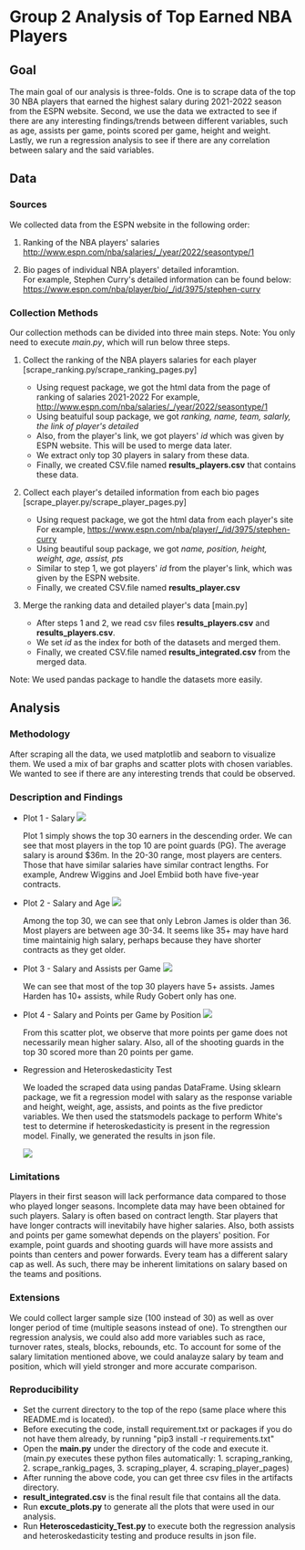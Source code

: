 # Group 2 Analysis of Top Earned NBA Players

## Goal

The main goal of our analysis is three-folds. One is to scrape data of the top 30 NBA players that earned the highest salary during 2021-2022 season from the ESPN website. Second, we use the data we extracted to see if there are any interesting findings/trends between different variables, such as age, assists per game, points scored per game, height and weight. Lastly, we run a regression analysis to see if there are any correlation between salary and the said variables.

## Data

### Sources

We collected data from the ESPN website in the following order:

1. Ranking of the NBA players' salaries 
	http://www.espn.com/nba/salaries/_/year/2022/seasontype/1

2. Bio pages of individual NBA players' detailed inforamtion.	
	For example, Stephen Curry's detailed information can be found below:
	https://www.espn.com/nba/player/bio/_/id/3975/stephen-curry

### Collection Methods

Our collection methods can be divided into three main steps.
Note: You only need to execute *main.py*, which will run below three steps.


1. Collect the ranking of the NBA players salaries for each player [scrape_ranking.py/scrape_ranking_pages.py]
	- Using request package, we got the html data from the page of ranking of salaries 2021-2022
	  For example, http://www.espn.com/nba/salaries/_/year/2022/seasontype/1
	- Using beatuiful soup package, we got *ranking, name, team, salarly, the link of player's detailed*
	- Also, from the player's link, we got players' *id* which was given by ESPN website. This will be used to merge data later. 
	- We extract only top 30 players in salary from these data.
	- Finally, we created CSV.file named **results_players.csv** that contains these data.


2. Collect each player's detailed information from each bio pages [scrape_player.py/scrape_player_pages.py]
	- Using request package, we got the html data from each player's site
	  For example, https://www.espn.com/nba/player/_/id/3975/stephen-curry
	- Using beautiful soup package, we got *name, position, height, weight, age, assist, pts*
	- Similar to step 1, we got players' *id* from the player's link, which was given by the ESPN website. 
	- Finally, we created CSV.file named **results_player.csv**

3. Merge the ranking data and detailed player's data [main.py]
	- After steps 1 and 2, we read csv files **results_players.csv** and **results_players.csv**.
	- We set *id* as the index for both of the datasets and merged them.
	- Finally, we created CSV.file named **results_integrated.csv** from the merged data.

Note: We used pandas package to handle the datasets more easily.

## Analysis

### Methodology

After scraping all the data, we used matplotlib and seaborn to visualize them. We used a mix of bar graphs and scatter plots with chosen variables. We wanted to see if there are any interesting trends that could be observed.

### Description and Findings

- Plot 1 - Salary
	![](plot/salary.png)

	Plot 1 simply shows the top 30 earners in the descending order. We can see that most players in the top 10 are point guards (PG). The average salary is around $36m. In the 20-30 range, most players are centers. Those that have similar salaries have similar contract lengths. For example, Andrew Wiggins and Joel Embiid both have five-year contracts.

- Plot 2 - Salary and Age
	![](plot/age.png)

	Among the top 30, we can see that only Lebron James is older than 36. Most players are between age 30-34. It seems like 35+ may have hard time maintainig high salary, perhaps because they have shorter contracts as they get older.

- Plot 3 - Salary and Assists per Game
	![](plot/assist.png)

	We can see that most of the top 30 players have 5+ assists. James Harden has 10+ assists, while Rudy Gobert only has one.

- Plot 4 - Salary and Points per Game by Position
	![](plot/pts_salary.png)
	
	From this scatter plot, we observe that more points per game does not necessarily mean higher salary. Also, all of the shooting guards in the top 30 scored more than 20 points per game.

- Regression and Heteroskedasticity Test
	
	We loaded the scraped data using pandas DataFrame. Using sklearn package, we fit a regression model with salary as the response variable and height, weight, age, assists, and points as the five predictor variables. We then used the statsmodels package to perform White's test to determine if heteroskedasticity is present in the regression model. Finally, we generated the results in json file.

	![](plot/regression_test.png)


### Limitations

Players in their first season will lack performance data compared to those who played longer seasons. Incomplete data may have been obtained for such players. Salary is often based on contract length. Star players that have longer contracts will inevitabily have higher salaries. Also, both assists and points per game somewhat depends on the players' position. For example, point guards and shooting guards will have more assists and points than centers and power forwards. Every team has a different salary cap as well. As such, there may be inherent limitations on salary based on the teams and positions.

### Extensions

We could collect larger sample size (100 instead of 30) as well as over longer period of time (multiple seasons instead of one). To strengthen our regression analysis, we could also add more variables such as race, turnover rates, steals, blocks, rebounds, etc. To account for some of the salary limitation mentioned above, we could analayze salary by team and position, which will yield stronger and more accurate comparison.


### Reproducibility

- Set the current directory to the top of the repo (same place where this README.md is located).
- Before executing the code, install requirement.txt or packages if you do not have them already, by running "pip3 install -r requirements.txt" 
- Open the **main.py** under the directory of the code and execute it.
	(main.py executes these python files automatically: 1. scraping_ranking, 2. scrape_rankig_pages, 3. scraping_player, 4. scraping_player_pages)
- After running the above code, you can get three csv files in the artifacts directory.
- **result_integrated.csv** is the final result file that contains all the data.
- Run **excute_plots.py** to generate all the plots that were used in our analysis.
- Run **Heteroscedasticity_Test.py** to execute both the regression analysis and heteroskedasticity testing and produce results in json file.


